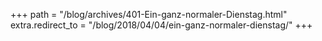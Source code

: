 +++
path = "/blog/archives/401-Ein-ganz-normaler-Dienstag.html"
extra.redirect_to = "/blog/2018/04/04/ein-ganz-normaler-dienstag/"
+++
